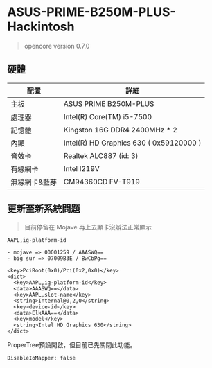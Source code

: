 # ASUS-PRIME-B250M-PLUS-Hackintosh

> opencore version 0.7.0

## 硬體

| 配置 | 詳細 |
|--|--|
| 主板 | ASUS PRIME B250M-PLUS |
| 處理器 | Intel(R) Core(TM) i5-7500 |
| 記憶體 | Kingston 16G DDR4 2400MHz * 2 |
| 內顯 | Intel(R) HD Graphics 630 ( 0x59120000 ) |
| 音效卡 | Realtek ALC887 (id: 3)|
| 有線網卡 | Intel I219V |
| 無線網卡&藍芽 | CM94360CD FV-T919 |

## 更新至新系統問題
> 目前停留在 Mojave 再上去顯卡沒辦法正常顯示

```
AAPL,ig-platform-id

- mojave => 00001259 / AAASWQ==
- big sur => 07009B3E / BwCbPg==

<key>PciRoot(0x0)/Pci(0x2,0x0)</key>
<dict>
  <key>AAPL,ig-platform-id</key>
  <data>AAASWQ==</data>
  <key>AAPL,slot-name</key>
  <string>Internal@0,2,0</string>
  <key>device-id</key>
  <data>ElkAAA==</data>
  <key>model</key>
  <string>Intel HD Graphics 630</string>
</dict>
```

ProperTree預設開啟，但目前已先關閉此功能。
```
DisableIoMapper: false
```